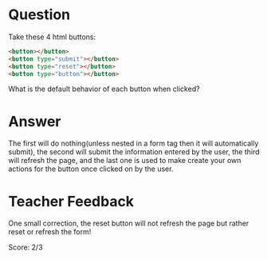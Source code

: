 # Question
Take these 4 html buttons:

```html
<button></button>
<button type="submit"></button>
<button type="reset"></button>
<button type="button"></button>
```

What is the default behavior of each button when clicked?

# Answer
The first will do nothing(unless nested in a form tag then it will automatically submit), the second will submit the information entered by the user, the third will refresh the page, and the last one is used to make create your own actions for the button once clicked on by the user.

# Teacher Feedback

One small correction, the reset button will not refresh the page but rather reset or refresh the form!

Score: 2/3